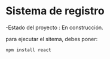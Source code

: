 <h1>Sistema de registro</h1>

-Estado del proyecto : En construcción.

para ejecutar el sitema, debes poner: 

````npm install react````
